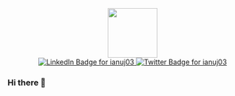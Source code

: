<div id="header" align="center">
  <img src="" width="100"/>
  <div id="badges">
    <a href="https://www.linkedin.com/in/ianuj03/">
      <img src="https://img.shields.io/badge/LinkedIn-blue?style=for-the-badge&logo=linkedin&logoColor=white" alt="LinkedIn Badge for ianuj03"/>
    </a>
    <a href="https://twitter.com/ianuj03">
      <img src="https://img.shields.io/badge/Twitter-blue?style=for-the-badge&logo=twitter&logoColor=white" alt="Twitter Badge for ianuj03"/>
    </a>
  </div>
 </div>

### Hi there 👋

<!--
**ianuj03/ianuj03** is a ✨ _special_ ✨ repository because its `README.md` (this file) appears on your GitHub profile.

Here are some ideas to get you started:

- 🔭 I’m currently working on ...
- 🌱 I’m currently learning ...
- 👯 I’m looking to collaborate on ...
- 🤔 I’m looking for help with ...
- 💬 Ask me about ...
- 📫 How to reach me: ...
- 😄 Pronouns: ...
- ⚡ Fun fact: ...
-->
